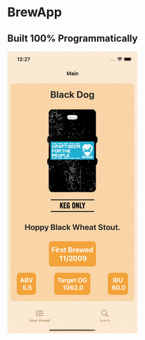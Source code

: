# BrewApp 
## Built 100% Programmatically

![alt text](https://github.com/batuhankocak9/BrewApp/blob/44f78e6b245ae52cc9a438f9fd751b80509cd3cc/Screen.gif?raw=true)
